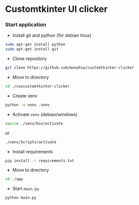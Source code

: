 # Customtkinter UI clicker 

### Start application
- Install git and python (for debian linux)
``` bash
sudo apt-get install python
sudo apt-get install git 
```

- Clone repository
``` bash
git clone https://github.com/monahia/customtkinter-clicker 
```

- Move to directory
``` bash
cd ./cuscustomtkinter-clicker
```

- Create venv
``` bash
python -m venv .venv
```

- Activate `venv` (debian/windows)
``` bash
source ./venv/bin/activate
```
or
``` bash
./venv/Scripts/activate
```


- Install requirements
``` bash
pip install -r requirements.txt
```

- Move to directory
``` bash
cd ./app
```

- Start `main.py`
``` bash
python main.py
```